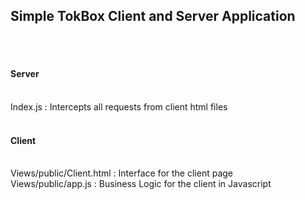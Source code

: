 <h2>Simple TokBox Client and Server Application</h2></br></br>

<h4>Server</h4></br>
Index.js : Intercepts all requests from client html files</br></br>

<h4>Client</h4></br>
Views/public/Client.html : Interface for the client page</br>
Views/public/app.js : Business Logic for the client in Javascript</br>

